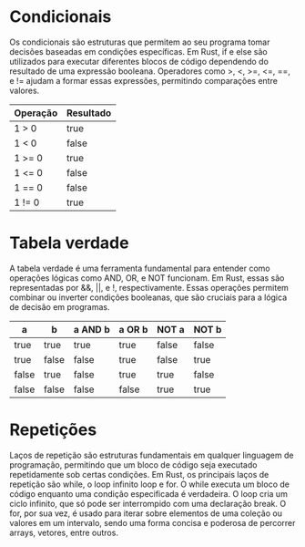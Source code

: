 # Condicionais

Os condicionais são estruturas que permitem ao seu programa tomar decisões baseadas em condições específicas.
Em Rust, if e else são utilizados para executar diferentes blocos de código dependendo do resultado de uma expressão booleana.
Operadores como >, <, >=, <=, ==, e != ajudam a formar essas expressões, permitindo comparações entre valores.

| Operação | Resultado |
| -------- | --------- |
| 1 > 0    | true      |
| 1 < 0    | false     |
| 1 >= 0   | true      |
| 1 <= 0   | false     |
| 1 == 0   | false     |
| 1 != 0   | true      |

# Tabela verdade

A tabela verdade é uma ferramenta fundamental para entender como operações lógicas como AND, OR, e NOT funcionam.
Em Rust, essas são representadas por &&, ||, e !, respectivamente. Essas operações permitem combinar ou inverter condições booleanas, que são cruciais para a lógica de decisão em programas.

| a     | b     | a AND b | a OR b | NOT a | NOT b |
| ----- | ----- | ------- | ------ | ----- | ----- |
| true  | true  | true    | true   | false | false |
| true  | false | false   | true   | false | true  |
| false | true  | false   | true   | true  | false |
| false | false | false   | false  | true  | true  |

# Repetições

Laços de repetição são estruturas fundamentais em qualquer linguagem de programação, permitindo que um bloco de código seja executado repetidamente sob certas condições.
Em Rust, os principais laços de repetição são while, o loop infinito loop e for.
O while executa um bloco de código enquanto uma condição especificada é verdadeira.
O loop cria um ciclo infinito, que só pode ser interrompido com uma declaração break.
O for, por sua vez, é usado para iterar sobre elementos de uma coleção ou valores em um intervalo, sendo uma forma concisa e poderosa de percorrer arrays, vetores, entre outros.

